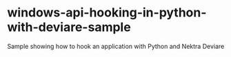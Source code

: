 windows-api-hooking-in-python-with-deviare-sample
=================================================

Sample showing how to hook an application with Python and Nektra Deviare
